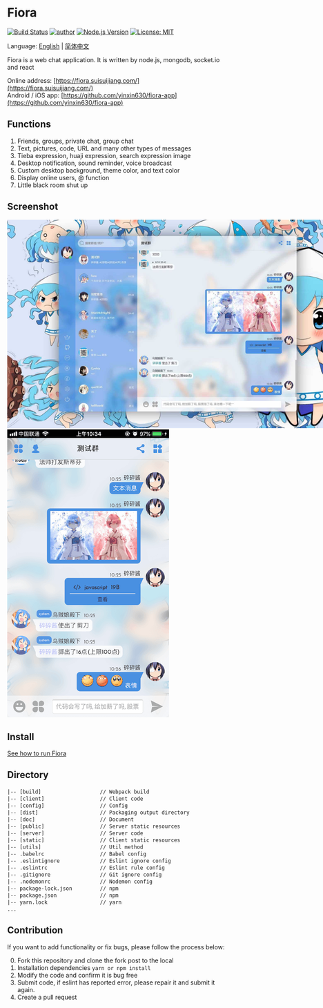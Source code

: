 # Fiora

[![Build Status](https://travis-ci.org/yinxin630/fiora.svg?branch=master)](https://travis-ci.org/yinxin630/fiora)
[![author](https://img.shields.io/badge/author-%E7%A2%8E%E7%A2%8E%E9%85%B1-blue.svg)](http://suisuijiang.com)
[![Node.js Version](https://img.shields.io/badge/node.js-10.15.0-blue.svg)](http://nodejs.org/download)
[![License: MIT](https://img.shields.io/badge/License-MIT-blue.svg)](https://github.com/yinxin630/fiora/blob/master/LICENSE)

Language: [English](README.md) | [简体中文](./doc/README.ZH.md)

Fiora is a web chat application. It is written by node.js, mongodb, socket.io and react

Online address: [https://fiora.suisuijiang.com/](https://fiora.suisuijiang.com/)   
Android / iOS app: [https://github.com/yinxin630/fiora-app](https://github.com/yinxin630/fiora-app)

## Functions

1. Friends, groups, private chat, group chat
2. Text, pictures, code, URL and many other types of messages
3. Tieba expression, huaji expression, search expression image
4. Desktop notification, sound reminder, voice broadcast
5. Custom desktop background, theme color, and text color
6. Display online users, @ function
7. Little black room shut up

## Screenshot

<img src="./doc/screenshots/runtime.jpeg" alt="PC" style="max-width:800px" />
<img src="./doc/screenshots/mobile-runtime.png" alt="Mobile" style="max-height:667px" />

## Install

[See how to run Fiora](./doc/INSTALL.md)

## Directory

    |-- [build]                   // Webpack build
    |-- [client]                  // Client code
    |-- [config]                  // Config
    |-- [dist]                    // Packaging output directory
    |-- [doc]                     // Document
    |-- [public]                  // Server static resources
    |-- [server]                  // Server code
    |-- [static]                  // Client static resources
    |-- [utils]                   // Util method
    |-- .babelrc                  // Babel config
    |-- .eslintignore             // Eslint ignore config
    |-- .eslintrc                 // Eslint rule config
    |-- .gitignore                // Git ignore config
    |-- .nodemonrc                // Nodemon config
    |-- package-lock.json         // npm
    |-- package.json              // npm
    |-- yarn.lock                 // yarn
    ...

## Contribution

If you want to add functionality or fix bugs, please follow the process below:

0. Fork this repository and clone the fork post to the local
0. Installation dependencies `yarn or npm install`
0. Modify the code and confirm it is bug free
0. Submit code, if eslint has reported error, please repair it and submit it again.
0. Create a pull request